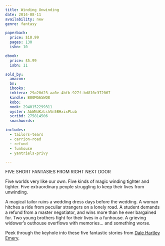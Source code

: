 ```yaml
---
title: Winding Unwinding
date: 2014-08-11
availability: new
genre: fantasy

paperback:
  price: $10.99
  pages: 130
  isbn: 10

ebook:
  price: $5.99
  isbn: 11

sold_by:
  amazon:
  bn:
  ibooks:
  inktera: 29a20d23-aa0e-4bfb-927f-bd810c372067
  kindle: B00MG65WQ8
  kobo:
  nook: 2940152299311
  oyster: AbWNdKzLshVn5BHxixPLub
  scribd: 275814506
  smashwords:

includes:
  - tailors-tears
  - carrion-road
  - refund
  - funhouse
  - yantriels-privy

---
```


FIVE SHORT FANTASIES FROM RIGHT NEXT DOOR

Five worlds very like our own.
Five kinds of magic winding tighter and tighter.
Five extraordinary people struggling to keep their lives from unwinding.

A magical tailor ruins a wedding dress days before the wedding.
A woman hitches a ride from peculiar strangers on a lonely road.
A student demands a refund from a master negotiator,
and wins more than he ever bargained for.
Two young brothers fight for their lives in a funhouse.
A grieving widower’s outhouse overflows with memories...
and something worse.

Peek through the keyhole into these five fantastic stories from
[Dale Hartley Emery](http://dalehartleyemery.com/).
